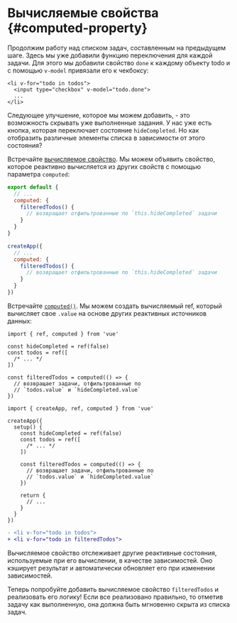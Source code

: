 # Вычисляемые свойства {#computed-property}

Продолжим работу над списком задач, составленным на предыдущем шаге. Здесь мы уже добавили функцию переключения для каждой задачи. Для этого мы добавили свойство `done` к каждому объекту todo и с помощью `v-model` привязали его к чекбоксу:

```vue-html{2}
<li v-for="todo in todos">
  <input type="checkbox" v-model="todo.done">
  ...
</li>
```

Следующее улучшение, которое мы можем добавить, - это возможность скрывать уже выполненные задания. У нас уже есть кнопка, которая переключает состояние `hideCompleted`. Но как отобразить различные элементы списка в зависимости от этого состояния?

<div class="options-api">

Встречайте <a target="_blank" href="/guide/essentials/computed.html">вычисляемое свойство</a>. Мы можем объявить свойство, которое реактивно вычисляется из других свойств с помощью параметра `computed`:

<div class="sfc">

```js
export default {
  // ...
  computed: {
    filteredTodos() {
      // возвращает отфильтрованные по `this.hideCompleted` задачи
    }
  }
}
```

</div>
<div class="html">

```js
createApp({
  // ...
  computed: {
    filteredTodos() {
      // возвращает отфильтрованные по `this.hideCompleted` задачи
    }
  }
})
```

</div>

</div>
<div class="composition-api">

Встречайте <a target="_blank" href="/guide/essentials/computed.html">`computed()`</a>. Мы можем создать вычисляемый ref, который вычисляет свое `.value` на основе других реактивных источников данных:

<div class="sfc">

```js{8-11}
import { ref, computed } from 'vue'

const hideCompleted = ref(false)
const todos = ref([
  /* ... */
])

const filteredTodos = computed(() => {
  // возвращает задачи, отфильтрованные по
  // `todos.value` и `hideCompleted.value`
})
```

</div>
<div class="html">

```js{10-13}
import { createApp, ref, computed } from 'vue'

createApp({
  setup() {
    const hideCompleted = ref(false)
    const todos = ref([
      /* ... */
    ])

    const filteredTodos = computed(() => {
      // возвращает задачи, отфильтрованные по
      // `todos.value` и `hideCompleted.value`
    })

    return {
      // ...
    }
  }
})
```

</div>

</div>

```diff
- <li v-for="todo in todos">
+ <li v-for="todo in filteredTodos">
```

Вычисляемое свойство отслеживает другие реактивные состояния, используемые при его вычислении, в качестве зависимостей. Оно кэширует результат и автоматически обновляет его при изменении зависимостей.

Теперь попробуйте добавить вычисляемое свойство `filteredTodos` и реализовать его логику! Если все реализовано правильно, то отметив задачу как выполненную, она должна быть мгновенно скрыта из списка задач.
